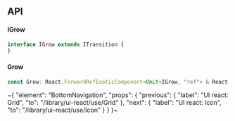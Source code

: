 

## API

#### IGrow

```ts
interface IGrow extends ITransition {
}
```

#### Grow

```ts
const Grow: React.ForwardRefExoticComponent<Omit<IGrow, "ref"> & React.RefAttributes<unknown>>;
```


~{
  "element": "BottomNavigation",
  "props": {
    "previous": {
      "label": "UI react: Grid",
      "to": "/library/ui-react/use/Grid"
    },
    "next": {
      "label": "UI react: Icon",
      "to": "/library/ui-react/use/Icon"
    }
  }
}~
